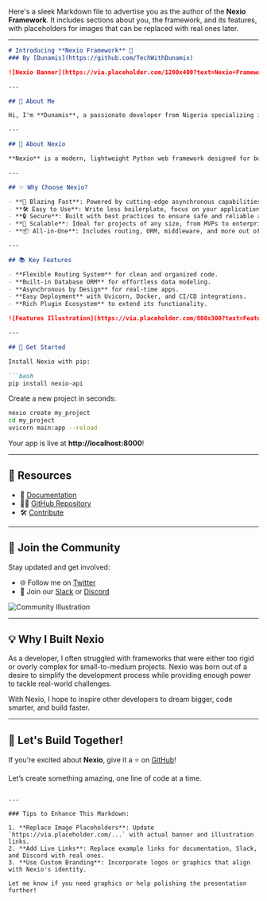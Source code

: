Here's a sleek Markdown file to advertise you as the author of the **Nexio Framework**. It includes sections about you, the framework, and its features, with placeholders for images that can be replaced with real ones later.

---

```markdown
# Introducing **Nexio Framework** 🚀  
### By [Dunamis](https://github.com/TechWithDunamix)  

![Nexio Banner](https://via.placeholder.com/1200x400?text=Nexio+Framework)  

---

## 👋 About Me  

Hi, I'm **Dunamis**, a passionate developer from Nigeria specializing in **Python**, **Django**, **React**, and more. With years of experience, I strive to build innovative tools and frameworks that empower developers to create impactful applications effortlessly.  

---

## 🌟 About Nexio  

**Nexio** is a modern, lightweight Python web framework designed for building high-performance, scalable web applications with simplicity and elegance. Nexio redefines how developers approach rapid application development by blending robust features with intuitive design.

---

## ✨ Why Choose Nexio?  

- **🚀 Blazing Fast**: Powered by cutting-edge asynchronous capabilities.  
- **🛠️ Easy to Use**: Write less boilerplate, focus on your application logic.  
- **🔒 Secure**: Built with best practices to ensure safe and reliable applications.  
- **🎯 Scalable**: Ideal for projects of any size, from MVPs to enterprise-grade systems.  
- **📦 All-in-One**: Includes routing, ORM, middleware, and more out of the box.

---

## 📚 Key Features  

- **Flexible Routing System** for clean and organized code.  
- **Built-in Database ORM** for effortless data modeling.  
- **Asynchronous by Design** for real-time apps.  
- **Easy Deployment** with Uvicorn, Docker, and CI/CD integrations.  
- **Rich Plugin Ecosystem** to extend its functionality.  

![Features Illustration](https://via.placeholder.com/800x300?text=Features+of+Nexio)  

---

## 🚀 Get Started  

Install Nexio with pip:  

```bash
pip install nexio-api
```

Create a new project in seconds:  

```bash
nexio create my_project
cd my_project
uvicorn main:app --reload
```

Your app is live at **http://localhost:8000**!  

---

## 🔗 Resources  

- 📖 [Documentation](https://nexio.docs.example.com)  
- 🧑‍💻 [GitHub Repository](https://github.com/TechWithDunamix/nexio)  
- 🛠️ [Contribute](https://github.com/TechWithDunamix/nexio/contributing)  

---

## 🤝 Join the Community  

Stay updated and get involved:  

- 🌐 Follow me on [Twitter](https://twitter.com/TechWithDunamix)  
- 💬 Join our [Slack](https://nexio.slack.example.com) or [Discord](https://discord.example.com)  

![Community Illustration](https://via.placeholder.com/800x300?text=Join+Our+Community)  

---

## 💡 Why I Built Nexio  

As a developer, I often struggled with frameworks that were either too rigid or overly complex for small-to-medium projects. Nexio was born out of a desire to simplify the development process while providing enough power to tackle real-world challenges.  

With Nexio, I hope to inspire other developers to dream bigger, code smarter, and build faster.  

---

## 🌟 Let's Build Together!  

If you’re excited about **Nexio**, give it a ⭐ on [GitHub](https://github.com/TechWithDunamix/nexios)!  

Let’s create something amazing, one line of code at a time.  
```

---

### Tips to Enhance This Markdown:

1. **Replace Image Placeholders**: Update `https://via.placeholder.com/...` with actual banner and illustration links.
2. **Add Live Links**: Replace example links for documentation, Slack, and Discord with real ones.
3. **Use Custom Branding**: Incorporate logos or graphics that align with Nexio's identity.

Let me know if you need graphics or help polishing the presentation further!